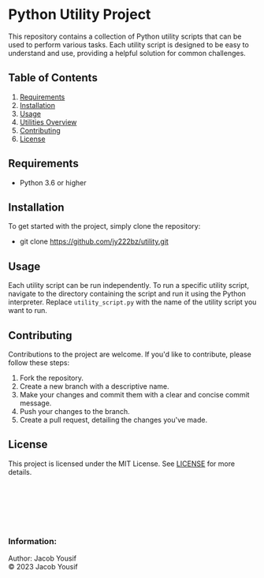 # Python Utility Project

This repository contains a collection of Python utility scripts that can be used to perform various tasks. Each utility script is designed to be easy to understand and use, providing a helpful solution for common challenges.

## Table of Contents

1. [Requirements](#requirements)
2. [Installation](#installation)
3. [Usage](#usage)
4. [Utilities Overview](#utilities-overview)
5. [Contributing](#contributing)
6. [License](#license)

## Requirements

- Python 3.6 or higher

## Installation

To get started with the project, simply clone the repository:
- git clone https://github.com/jy222bz/utility.git

## Usage

Each utility script can be run independently. To run a specific utility script, navigate to the directory containing the script and run it using the Python interpreter. Replace `utility_script.py` with the name of the utility script you want to run.


## Contributing

Contributions to the project are welcome. If you'd like to contribute, please follow these steps:

1. Fork the repository.
2. Create a new branch with a descriptive name.
3. Make your changes and commit them with a clear and concise commit message.
4. Push your changes to the branch.
5. Create a pull request, detailing the changes you've made.


## License

This project is licensed under the MIT License. See [LICENSE](https://mit-license.org/) for more details.

<br><br><br><br><br>
### Information:
Author: Jacob Yousif <br>
&copy; 2023 Jacob Yousif